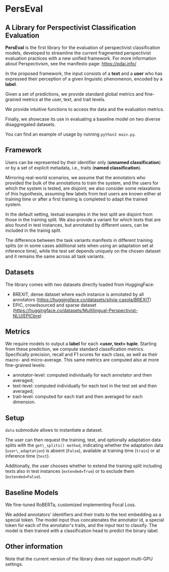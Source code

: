 # PersEval

## A Library for Perspectivist Classification Evaluation

**PersEval** is the first library for the evaluation of perspectivist classification models, developed to streamline the current fragmented perspectivist evaluation practices with a new unified framework. 
For more information about Perspectivism, see the manifesto page: https://pdai.info/

In the proposed framework, the input consists of a **text** and a **user** who has expressed their perception of a given linguistic phenomenon, encoded by a **label**. 

Given a set of predictions, we provide standard global metrics and fine-grained metrics at the user, text, and trait levels.

We provide intuitive functions to access the data and the evaluation metrics.

Finally, we showcase its use in evaluating a baseline model on two diverse disaggregated datasets.

You can find an example of usage by running `python3 main.py`. 


## Framework

Users can be represented by their identifier only (**unnamed classification**) or by a set of explicit metadata, i.e., traits (**named classification**). 

Mirroring real-world scenarios, we assume that the annotators who provided the bulk of the annotations to train the system, and the users for which the system is tested, are disjoint; we also consider some relaxations of this hypothesis, assuming few labels from test users are known either at training time or after a first training is completed to adapt the trained system.

In the default setting, textual examples in the test split are disjoint from those in the training split. We also provide a variant for which texts that are also found in test instances, but annotated by different users, can be included in the trainig split.

The difference between the task variants manifests in different training splits (or in some cases additional sets when using an adaptation set at inference time), while the test set depends uniquely on the chosen dataset and it remains the same across all task variants.


## Datasets

The library comes with two datasets directly loaded from HuggingFace: 
- BREXIT, dense dataset where each instance is annotated by all annotators (https://huggingface.co/datasets/silvia-casola/BREXIT)
- EPIC, crowdsourced and sparse dataset (https://huggingface.co/datasets/Multilingual-Perspectivist-NLU/EPICbre)


## Metrics

We require models to output a **label** for each **<user, text> tuple**. Starting from these prediction, we compute standard classification metrics. Specifically precision, recall and F1 scores for each class, as well as their macro- and micro-average. This same metrics are computed also at more fine-grained levels: 
- annotator-level: computed individually for each annotator and then averaged; 
- text-level: computed individually for each text in the test set and then averaged; 
- trait-level: computed for each trait and then averaged for each dimension.


## Setup

`data` submodule allows to instantiate a dataset. 

The user can then request the training, test, and optionally adaptation data splits with the `get\_splits() method`, indicating whether the adaptation data (`user\_adaptation`) is absent (`False`), available at training time (`train`) or at inference time (`test`). 

Additionally, the user chooses whether to extend the training split including texts also in test instances (`extended=True`) or to exclude them (`extended=False`). 

## Baseline Models 
We fine-tuned RoBERTa, customized implementing Focal Loss.

We added annotators' identifiers and their traits to the text embedding as a special token. The model input thus concatenates the annotator id, a special token for each of the annotator's traits, and the input text to classify. 
The model is then trained with a classification head to predict the binary label.

## Other information

Note that the current version of the library does not support multi-GPU settings.
